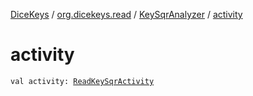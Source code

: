 [DiceKeys](../../index.md) / [org.dicekeys.read](../index.md) / [KeySqrAnalyzer](index.md) / [activity](./activity.md)

# activity

`val activity: `[`ReadKeySqrActivity`](../-read-key-sqr-activity/index.md)
